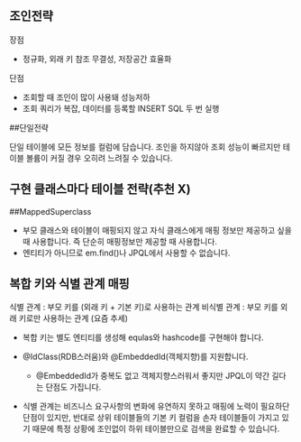 ## 조인전략

장점
- 정규화, 외래 키 참조 무결성, 저장공간 효율화

단점
- 조회할 때 조인이 많이 사용돼 성능저하
- 조회 쿼리가 복잡, 데이터를 등록할 INSERT SQL 두 번 실행

##단일전략

단일 테이블에 모든 정보를 컬럼에 담습니다. 조인을 하지않아 조회 성능이 빠르지만 테이블 볼륨이 커질 경우 오히려 느려질 수 있습니다.

## 구현 클래스마다 테이블 전략(추천 X)

##MappedSuperclass

- 부모 클래스와 테이블이 매핑되지 않고 자식 클래스에게 매핑 정보만 제공하고 싶을 때 사용합니다. 즉 단순히 매핑정보만 제공할 때 사용합니다.
- 엔티티가 아니므로 em.find()나 JPQL에서 사용할 수 없습니다.

## 복합 키와 식별 관계 매핑

식별 관계 : 부모 키를 (외래 키 + 기본 키)로 사용하는 관계
비식별 관계 : 부모 키를 외래 키로만 사용하는 관계 (요즘 추세)

- 복합 키는 별도 엔티티를 생성해 equlas와 hashcode를 구현해야 합니다. 
- @IdClass(RDB스러움)와 @EmbeddedId(객체지향)를 지원합니다.
    - @EmbeddedId가 중복도 없고 객체지향스러워서 좋지만 JPQL이 약간 길다는 단점도 가집니다.

- 식별 관계는 비즈니스 요구사항의 변화에 유연하지 못하고 매핑에 노력이 필요하단 단점이 있지만, 
  반대로 상위 테이블들의 기본 키 컬럼을 손자 테이블들이 가지고 있기 때문에 특정 상황에 조인없이 하위 테이블만으로 검색을 완료할 수 있습니다.
  





